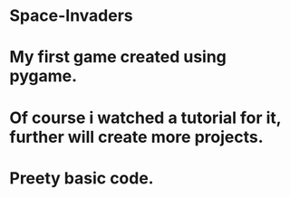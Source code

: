 # Space-Invaders
# My first game created using pygame.
# Of course i watched a tutorial for it, further will create more projects.
# Preety basic code.
